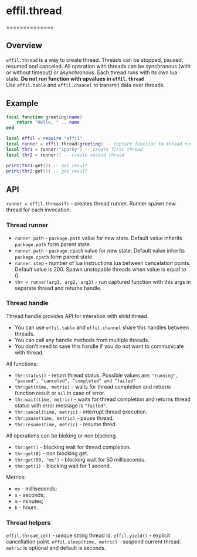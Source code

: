 # effil.thread
==============
## Overview
`effil.thread` is a way to create thread. Threads can be stopped, paused, resumed and canceled.
All operation with threads can be synchronous (with or without timeout) or asynchronous. 
Each thread runs with its own lua state.
**Do not run function with upvalues in `effil.thread`**  
Use `effil.table` and `effil.channel` to transmit data over threads.

## Example
```lua
local function greeting(name)
    return "Hello, " .. name
end

local effil = require "effil"
local runner = effil.thread(greeting) -- capture function to thread runner
local thr1 = runner("Sparky") -- create first thread
local thr2 = runner() -- create second thread

print(thr1:get()) -- get result
print(thr2:get()) -- get result
```

## API
`runner = effil.threas(f)` - creates thread runner. Runner spawn new thread for each invocation.  
### Thread runner
- `runner.path` - `package.path` value for new state. Default value inherits `package.path` form parent state.
- `runner.path` - `package.cpath` value for new state. Default value inherits `package.cpath` form parent state.
- `runner.step` - number of lua instructions lua between cancelation points. Default value is 200. Spawn unstopable threads when value is equal to 0.    
- `thr = runner(arg1, arg2, arg3)` - run captured function with this args in separate thread and returns handle.

### Thread handle
Thread handle provides API for interation with shild thread.
- You can use `effil.table` and `effil.channel` share this handles between threads.
- You can call any handle methods from multiple threads.
- You don't need to save this handle if you do not want to communicate with thread. 
 

All functions:
- `thr:status()` - return thread status. Possible values are: `"running", "paused", "canceled", "completed" and "failed"`
- `thr:get(time, metric)` - waits for thread completion and returns function result or `nil` in case of error.
- `thr:wait(time, metric)` - waits for thread completion and returns thread status with error message is `"failed"`.
- `thr:cancel(time, metric)` - interrupt thread execution.
- `thr:pause(time, metric)` - pause thread.
- `thr:resume(time, metric)` - resume thred.

All operations can be bloking or non blocking.
- `thr:get()` - blocking wait for thread completion.
- `thr:get(0)` - non blocking get.
- `thr:get(50, "ms")` - blocking wait for 50 milliseconds.
- `the:get(1)` - blocking wait for 1 second.

Metrics:
- `ms` - milliseconds;
- `s` - seconds;
- `m` - minutes;
- `h` - hours.

### Thread helpers
`effil.thread_id()` - unique string thread id. 
`effil.yield()` - explicit cancellation point.
`effil.sleep(time, metric)` - suspend current thread. `metric` is optional and default is seconds.

